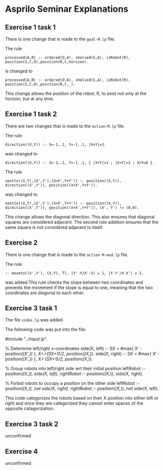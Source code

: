 # Asprilo Seminar Explanations

## Exercise 1 task 1

There is one change that is made to the `goal-M.lp` file.

The rule

```processed(A,R) :- ordered(O,A), shelved(S,A), isRobot(R), position(S,C,0),position(R,C,horizon).```

is changed to

```processed(A,R) :- ordered(O,A), shelved(S,A), isRobot(R), position(S,C,0),position(R,C,_).```

This change allows the position of the robot, R, to exist not only at the horizon, but at any time.

## Exercise 1 task 2

There are two changes that is made to the `action-M.lp` file.

The rule

```direction((X,Y)) :- X=-1..1, Y=-1..1, |X+Y|=1.```

was changed to

```direction((X,Y)) :- X=-1..1, Y=-1..1, { |X+Y|=1 ; |X+Y|=2 ; X+Y=0 }.```

The rule

```nextto((X,Y),(X',Y'),(X+X',Y+Y')) :- position((X,Y)), direction((X',Y')), position((X+X',Y+Y')).```

was changed to

```nextto((X,Y),(X',Y'),(X+X',Y+Y')) :- position((X,Y)), direction((X',Y')), position((X+X',Y+Y')), (X', Y') != (0,0).```

This change allows the diagonal direction. This also ensures that diagonal squares are considered adjacent. The second rule addition ensures that the same square is not considered adjacent to itself.

## Exercise 2

There is one change that is made to the `action-M-mod.lp` file. 

The rule 

```:- moveto((X',Y'), (X,Y), T), |Y'-Y/X'-X| = 1, |Y-Y'/X-X'| = 1.```

was added.This rule checks the slope between two coordinates and prevents the movement if the slope is equal to one, meaning that the two coordinates are diagonal to each other.

## Exercise 3 task 1

The file `sides.lp` was added.

The following code was put into the file:

#include "../input.lp".

% Determine left/right x-coordinates
side(X, left) :- SX = #max{ X' : position((X',_)) },  X<=(SX+1)/2, position((X,_)).
side(X, right) :- SX = #max{ X' : position((X',_)) }, X> (SX+1)/2, position((X,_)).

% Group robots into left/right side wrt their initial position
leftRobot :- position((X,_)), side(X, left).
rightRobot :- position((X,_)), side(X, right).

% Forbid robots to occupy a position on the other side
leftRobot :- position((X,_)), not side(X, right).
rightRobot :- position((X,_)), not side(X, left).

This code categorizes the robots based on their X position into either left or right and once they are categorized they cannot enter spaces of the opposite catagorization.

## Exercise 3 task 2

unconfirmed

## Exercise 4

unconfirmed
